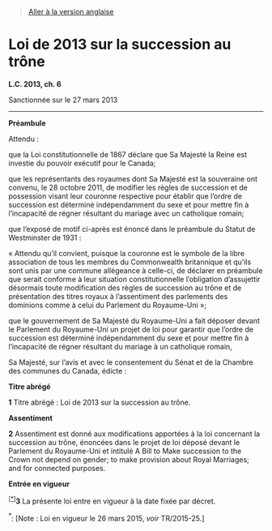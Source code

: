 > [Aller à la version anglaise](/en/Acts/Statutes%20of%20Canada/2013/c.%206.md)

# Loi de 2013 sur la succession au trône

**L.C. 2013, ch. 6**


Sanctionnée sur le 27 mars 2013

----------




**Préambule**

Attendu :

que la Loi constitutionnelle de 1867 déclare que Sa Majesté la Reine est investie du pouvoir exécutif pour le Canada;

que les représentants des royaumes dont Sa Majesté est la souveraine ont convenu, le 28 octobre 2011, de modifier les règles de succession et de possession visant leur couronne respective pour établir que l’ordre de succession est déterminé indépendamment du sexe et pour mettre fin à l’incapacité de régner résultant du mariage avec un catholique romain;

que l’exposé de motif ci-après est énoncé dans le préambule du Statut de Westminster de 1931 :

« Attendu qu’il convient, puisque la couronne est le symbole de la libre association de tous les membres du Commonwealth britannique et qu’ils sont unis par une commune allégeance à celle-ci, de déclarer en préambule que serait conforme à leur situation constitutionnelle l’obligation d’assujettir désormais toute modification des règles de succession au trône et de présentation des titres royaux à l’assentiment des parlements des dominions comme à celui du Parlement du Royaume-Uni »;



que le gouvernement de Sa Majesté du Royaume-Uni a fait déposer devant le Parlement du Royaume-Uni un projet de loi pour garantir que l’ordre de succession est déterminé indépendamment du sexe et pour mettre fin à l’incapacité de régner résultant du mariage à un catholique romain,



Sa Majesté, sur l’avis et avec le consentement du Sénat et de la Chambre des communes du Canada, édicte :






**Titre abrégé**

**1** Titre abrégé : Loi de 2013 sur la succession au trône.




**Assentiment**

**2** Assentiment est donné aux modifications apportées à la loi concernant la succession au trône, énoncées dans le projet de loi déposé devant le Parlement du Royaume-Uni et intitulé A Bill to Make succession to the Crown not depend on gender; to make provision about Royal Marriages; and for connected purposes.




**Entrée en vigueur**

<sup><a href='#fn_IndA7C4_hq_14165'>[*]</a></sup>**3** La présente loi entre en vigueur à la date fixée par décret.

<a name='fn_IndA7C4_hq_14165'><sup>*</sup></a>: [Note : Loi en vigueur le 26 mars 2015, *voir* TR/2015-25.]<br />


